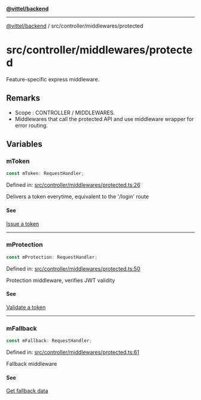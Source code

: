 [**@vittel/backend**](../../../README.md)

***

[@vittel/backend](../../../README.md) / src/controller/middlewares/protected

# src/controller/middlewares/protected

Feature-specific express middleware.

## Remarks

- Scope : CONTROLLER / MIDDLEWARES.
- Middlewares that call the protected API and use middleware wrapper for error routing.

## Variables

### mToken

```ts
const mToken: RequestHandler;
```

Defined in: [src/controller/middlewares/protected.ts:26](https://github.com/mulekick/vittel/blob/fd6f7ece7df6639cbc3c099ded62d635ce6ae274/packages/backend/src/controller/middlewares/protected.ts#L26)

Delivers a token everytime, equivalent to the '/login' route

#### See

[Issue a token](../../domain/transactions/protected.md#issuetoken)

***

### mProtection

```ts
const mProtection: RequestHandler;
```

Defined in: [src/controller/middlewares/protected.ts:50](https://github.com/mulekick/vittel/blob/fd6f7ece7df6639cbc3c099ded62d635ce6ae274/packages/backend/src/controller/middlewares/protected.ts#L50)

Protection middleware, verifies JWT validity

#### See

[Validate a token](../../domain/transactions/protected.md#validatetoken)

***

### mFallback

```ts
const mFallback: RequestHandler;
```

Defined in: [src/controller/middlewares/protected.ts:61](https://github.com/mulekick/vittel/blob/fd6f7ece7df6639cbc3c099ded62d635ce6ae274/packages/backend/src/controller/middlewares/protected.ts#L61)

Fallback middleware

#### See

[Get fallback data](../../domain/transactions/protected.md#getfallback)
